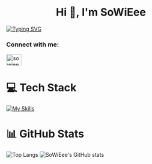 <h1 align="center">Hi 👋, I'm SoWiEee</h1>
<a align="center" href="https://git.io/typing-svg"><img src="https://readme-typing-svg.demolab.com?font=Sriracha&size=22&pause=1000&center=true&vCenter=true&width=380&lines=A+CSIE+student+from+Taiwan" alt="Typing SVG" /></a>

<h3 align="left">Connect with me:</h3>
<p align="left">
<a href="https://www.leetcode.com/sowieee" target="blank"><img align="center" src="https://raw.githubusercontent.com/rahuldkjain/github-profile-readme-generator/master/src/images/icons/Social/leet-code.svg" alt="sowieee" height="30" width="40" /></a>
</p>

# 💻 Tech Stack
[![My Skills](https://skillicons.dev/icons?i=html,css,js,ts,vue,pinia,vuetify,vite,c,cpp,cs,rust,py,ai,ps, )](https://skillicons.dev)

# 📊 GitHub Stats
![Top Langs](https://github-readme-stats.vercel.app/api/top-langs/?username=sowieee&layout=compact&theme=vue-dark)
![SoWiEee's GitHub stats](https://github-readme-stats.vercel.app/api?username=sowieee&show_icons=true&theme=vue-dark)

